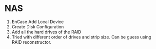 # NAS

1. EnCase Add Local Device
2. Create Disk Configuration
3. Add all the hard drives of the RAID
4. Tried with different order of drives and strip size. Can be guess using RAID reconstructor.
